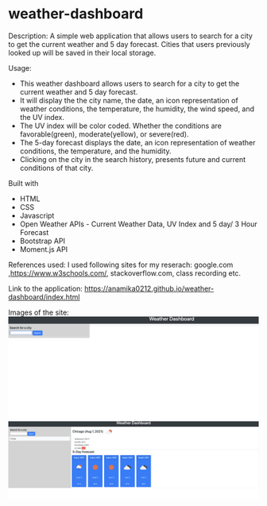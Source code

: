 # weather-dashboard

Description:
A simple web application that allows users to search for a city to get the current weather and 5 day forecast. Cities that users previously looked up will be saved in their local storage.

Usage:
- This weather dashboard allows users to search for a city to get the current weather and 5 day forecast.
- It will display the the city name, the date, an icon representation of weather conditions, the temperature, the humidity, the wind speed, and the UV index.
- The UV index will be color coded. Whether the conditions are favorable(green), moderate(yellow), or severe(red).
- The 5-day forecast  displays the date, an icon representation of weather conditions, the temperature, and the humidity.
- Clicking on the city in the search history, presents future and current conditions of that city.

Built with
- HTML
- CSS
- Javascript
- Open Weather APIs - Current Weather Data, UV Index and 5 day/ 3 Hour Forecast
- Bootstrap API
- Moment.js API

References used: I used following sites for my reserach: google.com ,https://www.w3schools.com/, stackoverflow.com, class recording etc.

Link to the application:
https://anamika0212.github.io/weather-dashboard/index.html


Images of the site:
![Empty State](assets/images/emptyState.png?raw=true "Empty State")
![Scheduled Meetings](assets/images/city-weather.png?raw=true "Selected city weather")